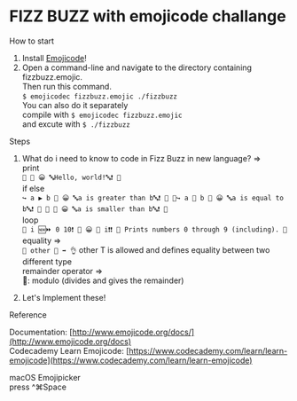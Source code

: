 # FIZZ BUZZ with emojicode challange

How to start

1. Install [Emojicode](http://www.emojicode.org/docs/guides/install.html)!
1. Open a command-line and navigate to the directory containing fizzbuzz.emojic. <br />
   Then run this command. <br />
   `$ emojicodec fizzbuzz.emojic ./fizzbuzz` <br />
   You can also do it separately <br />
   compile with `$ emojicodec fizzbuzz.emojic`<br />
   and excute with `$ ./fizzbuzz` <br />

Steps

1. What do i need to know to code in Fizz Buzz in new language? => <br />
   print <br />
   `🏁 🍇 😀 🔤Hello, world!🔤❗️ 🍉`<br />
   if else <br />
   `↪️ a ▶️ b 🍇 😀 🔤a is greater than b🔤❗️ 🍉 🙅↪️ a 🙌 b 🍇 😀 🔤a is equal to b🔤❗️ 🍉 🙅 🍇 😀 🔤a is smaller than b🔤❗️ 🍉` <br />
   loop <br />
   `🔂 i 🆕⏩ 0 10❗️ 🍇 😀 🔡 i❗️❗️ 💭 Prints numbers 0 through 9 (including). 🍉`<br />
   equality => <br />
   `🙌 other 🔢 ➡️ 👌`
   other T is allowed and defines equality between two different type<br />
   remainder operator => <br />
   🚮: modulo (divides and gives the remainder) <br />

1. Let's Implement these!

Reference

Documentation: [http://www.emojicode.org/docs/](http://www.emojicode.org/docs)<br />
Codecademy Learn Emojicode: [https://www.codecademy.com/learn/learn-emojicode](https://www.codecademy.com/learn/learn-emojicode)<br />

macOS Emojipicker<br />
press ^⌘Space <br />
